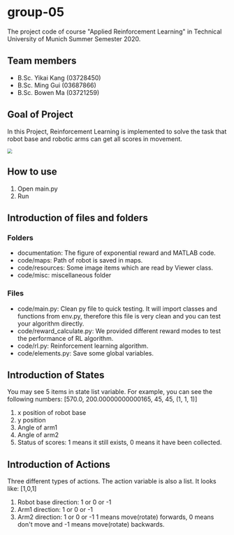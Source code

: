 # group-05

The project code of course "Applied Reinforcement Learning" in Technical University of Munich Summer Semester 2020.

## Team members
- B.Sc. Yikai Kang (03728450)
- B.Sc. Ming Gui (03687866)
- B.Sc. Bowen Ma (03721259)

## Goal of Project
In this Project, Reinforcement Learning is implemented to solve the task that robot base and robotic arms can get all scores in movement.

<img src="D:\OneDrive\文档\TUM\2020SS\Applied Reinforce learning\gitlab_arl\group-05\documentation\GUI.png" style="zoom:70%;" />

## How to use
1. Open main.py
2. Run

## Introduction of files and folders
### Folders

- documentation: The figure of exponential reward and MATLAB code.
- code/maps: Path of robot is saved in maps.
- code/resources: Some image items which are read by Viewer class.
- code/misc: miscellaneous folder

### Files
- code/main.py: Clean py file to quick testing. It will import classes and functions from env.py, therefore this file is very clean and you can test your algorithm directly.
- code/reward_calculate.py: We provided different reward modes to test the performance of RL algorithm. 
- code/rl.py: Reinforcement learning algorithm.
- code/elements.py: Save some global variables.

## Introduction of States
You may see 5 items in state list variable.
For example, you can see the following numbers: 
[570.0, 200.00000000000165, 45, 45, (1, 1, 1)]

1. x position of robot base
2. y position 
3. Angle of arm1
4. Angle of arm2
5. Status of scores: 1 means it still exists, 0 means it have been collected. 

## Introduction of Actions
Three different types of actions. The action variable is also a list.
It looks like:
[1,0,1]

1. Robot base direction:  1 or 0 or -1
2. Arm1 direction: 1 or 0 or -1
3. Arm2 direction: 1 or 0 or -1
1 means move(rotate) forwards, 0 means don't move and -1 means move(rotate) backwards.

